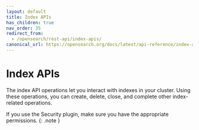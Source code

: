 ```yaml
---
layout: default
title: Index APIs
has_children: true
nav_order: 35
redirect_from:
  - /opensearch/rest-api/index-apis/
canonical_url: https://opensearch.org/docs/latest/api-reference/index-apis/index/
---
```


# Index APIs

The index API operations let you interact with indexes in your cluster. Using these operations, you can create, delete, close, and complete other index-related operations.

If you use the Security plugin, make sure you have the appropriate permissions.
{: .note }
